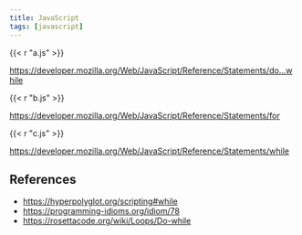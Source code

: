 ```yaml
---
title: JavaScript
tags: [javascript]
---
```


{{< r "a.js" >}}

<https://developer.mozilla.org/Web/JavaScript/Reference/Statements/do...while>

{{< r "b.js" >}}

<https://developer.mozilla.org/Web/JavaScript/Reference/Statements/for>

{{< r "c.js" >}}

<https://developer.mozilla.org/Web/JavaScript/Reference/Statements/while>

## References

- <https://hyperpolyglot.org/scripting#while>
- <https://programming-idioms.org/idiom/78>
- <https://rosettacode.org/wiki/Loops/Do-while>
